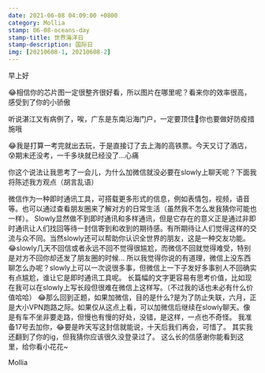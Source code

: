 ```yaml
---
date: 2021-06-08 04:09:00 +0800
category: Mollia
stamp: 06-08-oceans-day
stamp-title: 世界海洋日
stamp-description: 国际日
img: [20210608-1, 20210608-2]
---
```


<p>
早上好

😂相信你的芯片图一定很整齐很好看，所以图片在哪里呢？看来你的效率很高，感受到了你的小骄傲

听说湛江又有病例了，唉，广东是东南沿海门户，一定要顶住🙏你也要做好防疫措施哦

😂我是打算一考完就出去玩，于是直接订了去上海的高铁票。今天又订了酒店，😰期末还没考，一千多块就已经没了…心痛

你这个说法让我思考了一会儿，为什么加微信就没必要在slowly上聊天呢？下面我将陈述我方观点（胡言乱语）

   微信作为一种即时通讯工具，可搭载更多形式的信息，例如表情包，视频，语音等。也可以通过查看朋友圈来了解对方的日常生活（虽然我不怎么发我猜你可能也一样）。 
   Slowly显然做不到即时通讯和多样通讯，但是它存在的意义正是通过非即时通讯让人们找回等待一封信寄到和收到的期待感。有所期待让人们觉得这样的交流与众不同。当然slowly还可以帮助你认识全世界的朋友，这是一种交友功能。😂slowly几天不回信或者永远不回不觉得很尴尬，而微信不回就觉得难受，特别是对方不回你却还发了朋友圈的时候…
  所以我觉得你说的有道理，微信上没东西聊怎么办呢？slowly上可以一次说很多事，但微信上一下子发好多事别人不回确实有点尴尬，谁让它是即时通讯工具呢。
  长篇幅的文字更容易有思考价值，比如现在我可以在slowly上写长段但很难在微信上这样写。（不过我的话也未必有什么价值哈哈）
  😂那么回到正题，如果加微信，目的是什么?是为了防止失联，六月，正是大小VPN跑路之际。如果仅从这点上看，可以加微信后继续在slowly聊天。像是有车不坐非要走路，但慢也有慢的好处，没错，是这样，一点也不奇怪。
  我准备17号去加你，😂要是昨天写这封信就能说，十天后我们再会，可惜了。
 其实我还翻到了你的ig，但我猜你应该很久没登录过了。
 这么长的信感谢你能看到这里，给你看小花花~
 
 Mollia

</p>